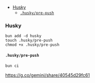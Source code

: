 - [Husky](#husky)
  - [`.husky/pre-push`](#huskypre-push)

### Husky

```
bun add -d husky
touch .husky/pre-push
chmod +x .husky/pre-push
```

#### `.husky/pre-push`

```
bun ci
```

https://g.co/gemini/share/40545d29fc61
